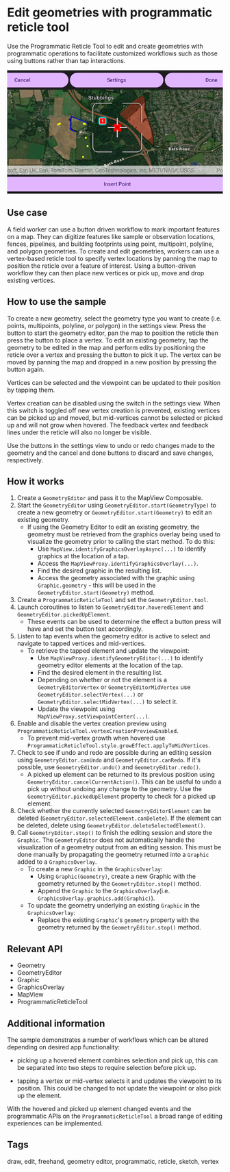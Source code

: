 # Edit geometries with programmatic reticle tool

Use the Programmatic Reticle Tool to edit and create geometries with programmatic operations to facilitate customized workflows such as those using buttons rather than tap interactions.

![EditGeometriesWithProgrammaticReticleTool](edit-geometries-with-programmatic-reticle-tool.png)

## Use case

A field worker can use a button driven workflow to mark important features on a map. They can digitize features like sample or observation locations, fences, pipelines, and building footprints using point, multipoint, polyline, and polygon geometries. To create and edit geometries, workers can use a vertex-based reticle tool to specify vertex locations by panning the map to position the reticle over a feature of interest. Using a button-driven workflow they can then place new vertices or pick up, move and drop existing vertices.

## How to use the sample

To create a new geometry, select the geometry type you want to create (i.e. points, multipoints, polyline, or polygon) in the settings view. Press the button to start the geometry editor, pan the map to position the reticle then press the button to place a vertex. To edit an existing geometry, tap the geometry to be edited in the map and perform edits by positioning the reticle over a vertex and pressing the button to pick it up. The vertex can be moved by panning the map and dropped in a new position by pressing the button again.

Vertices can be selected and the viewpoint can be updated to their position by tapping them.

Vertex creation can be disabled using the switch in the settings view. When this switch is toggled off new vertex creation is prevented, existing vertices can be picked up and moved, but mid-vertices cannot be selected or picked up and will not grow when hovered. The feedback vertex and feedback lines under the reticle will also no longer be visible.

Use the buttons in the settings view to undo or redo changes made to the geometry and the cancel and done buttons to discard and save changes, respectively.

## How it works

1. Create a `GeometryEditor` and pass it to the MapView Composable.
2. Start the `GeometryEditor` using `GeometryEditor.start(GeometryType)` to create a new geometry or `GeometryEditor.start(Geometry)` to edit an existing geometry.
    * If using the Geometry Editor to edit an existing geometry, the geometry must be retrieved from the graphics overlay being used to visualize the geometry prior to calling the start method. To do this:
        * Use `MapView.identifyGraphicsOverlayAsync(...)` to identify graphics at the location of a tap.
        * Access the `MapViewProxy.identifyGraphicsOverlay(...)`.
        * Find the desired graphic in the resulting list.
        * Access the geometry associated with the graphic using `Graphic.geometry` - this will be used in the `GeometryEditor.start(Geometry)` method.
3. Create a `ProgrammaticReticleTool` and set the `GeometryEditor.tool`.
4. Launch coroutines to listen to `GeometryEditor.hoveredElement` and `GeometryEditor.pickedUpElement`.
    * These events can be used to determine the effect a button press will have and set the button text accordingly.
5. Listen to tap events when the geometry editor is active to select and navigate to tapped vertices and mid-vertices.
    * To retrieve the tapped element and update the viewpoint:
        * Use `MapViewProxy.identifyGeometryEditor(...)` to identify geometry editor elements at the location of the tap.
        * Find the desired element in the resulting list.
        * Depending on whether or not the element is a `GeometryEditorVertex` or `GeometryEditorMidVertex` use `GeometryEditor.selectVertex(...)` or `GeometryEditor.selectMidVertex(...)` to select it.
        * Update the viewpoint using `MapViewProxy.setViewpointCenter(...)`.
6. Enable and disable the vertex creation preview using `ProgrammaticReticleTool.vertexCreationPreviewEnabled`.
    * To prevent mid-vertex growth when hovered use `ProgrammaticReticleTool.style.growEffect.applyToMidVertices`.
7. Check to see if undo and redo are possible during an editing session using `GeometryEditor.canUndo` and `GeometryEditor.canRedo`. If it's possible, use `GeometryEditor.undo()` and `GeometryEditor.redo()`.
    * A picked up element can be returned to its previous position using `GeometryEditor.cancelCurrentAction()`. This can be useful to undo a pick up without undoing any change to the geometry. Use the `GeometryEditor.pickedUpElement` property to check for a picked up element.
8. Check whether the currently selected `GeometryEditorElement` can be deleted (`GeometryEditor.selectedElement.canDelete`). If the element can be deleted, delete using `GeometryEditor.deleteSelectedElement()`.
9. Call `GeometryEditor.stop()` to finish the editing session and store the `Graphic`. The `GeometryEditor` does not automatically handle the visualization of a geometry output from an editing session. This must be done manually by propagating the geometry returned into a `Graphic` added to a `GraphicsOverlay`.
    * To create a new `Graphic` in the `GraphicsOverlay`:
        * Using `Graphic(Geometry)`, create a new Graphic with the geometry returned by the `GeometryEditor.stop()` method.
        * Append the `Graphic` to the `GraphicsOverlay`(i.e. `GraphicsOverlay.graphics.add(Graphic)`).
    * To update the geometry underlying an existing `Graphic` in the `GraphicsOverlay`:
        * Replace the existing `Graphic`'s `geometry` property with the geometry returned by the `GeometryEditor.stop()` method.

## Relevant API

* Geometry
* GeometryEditor
* Graphic
* GraphicsOverlay
* MapView
* ProgrammaticReticleTool

## Additional information

The sample demonstrates a number of workflows which can be altered depending on desired app functionality:

* picking up a hovered element combines selection and pick up, this can be separated into two steps to require selection before pick up.

* tapping a vertex or mid-vertex selects it and updates the viewpoint to its position. This could be changed to not update the viewpoint or also pick up the element.

With the hovered and picked up element changed events and the programmatic APIs on the `ProgrammaticReticleTool` a broad range of editing experiences can be implemented.

## Tags

draw, edit, freehand, geometry editor, programmatic, reticle, sketch, vertex
